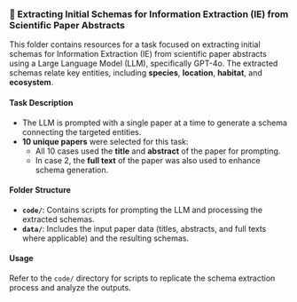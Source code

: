 ### 🧐 Extracting Initial Schemas for Information Extraction (IE) from Scientific Paper Abstracts

This folder contains resources for a task focused on extracting initial schemas for Information Extraction (IE) from scientific paper abstracts using a Large Language Model (LLM), specifically GPT-4o. The extracted schemas relate key entities, including **species**, **location**, **habitat**, and **ecosystem**.

#### Task Description

- The LLM is prompted with a single paper at a time to generate a schema connecting the targeted entities.
- **10 unique papers** were selected for this task:
  - All 10 cases used the **title** and **abstract** of the paper for prompting.
  - In case 2, the **full text** of the paper was also used to enhance schema generation.

#### Folder Structure

- **`code/`**: Contains scripts for prompting the LLM and processing the extracted schemas.
- **`data/`**: Includes the input paper data (titles, abstracts, and full texts where applicable) and the resulting schemas.

#### Usage

Refer to the `code/` directory for scripts to replicate the schema extraction process and analyze the outputs.
